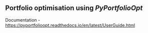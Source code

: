 ## Portfolio optimisation using *PyPortfolioOpt*
Documentation - https://pyportfolioopt.readthedocs.io/en/latest/UserGuide.html
